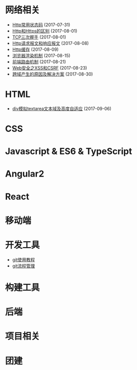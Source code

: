 # 网络相关
* [Http常用状态码](https://github.com/TerryChenUI/Technology-Articles/blob/master/%E7%BD%91%E7%BB%9C%E7%9B%B8%E5%85%B3/1.Http%E5%B8%B8%E7%94%A8%E7%8A%B6%E6%80%81%E7%A0%81.md) (2017-07-31)
* [Http和Https的区别](https://github.com/TerryChenUI/Technology-Articles/blob/master/%E7%BD%91%E7%BB%9C%E7%9B%B8%E5%85%B3/2.Http%E5%92%8CHttps%E7%9A%84%E5%8C%BA%E5%88%AB.md) (2017-08-01)
* [TCP三次握手](https://github.com/TerryChenUI/Technology-Articles/blob/master/%E7%BD%91%E7%BB%9C%E7%9B%B8%E5%85%B3/3.TCP%E4%B8%89%E6%AC%A1%E6%8F%A1%E6%89%8B.md) (2017-08-01)
* [Http请求报文和响应报文](https://github.com/TerryChenUI/Technology-Articles/blob/master/%E7%BD%91%E7%BB%9C%E7%9B%B8%E5%85%B3/4.Http%E8%AF%B7%E6%B1%82%E6%8A%A5%E6%96%87%E5%92%8C%E5%93%8D%E5%BA%94%E6%8A%A5%E6%96%87.md) (2017-08-08)
* [Http缓存](https://github.com/TerryChenUI/Technology-Articles/blob/master/%E7%BD%91%E7%BB%9C%E7%9B%B8%E5%85%B3/5.Http%E7%BC%93%E5%AD%98.md) (2017-08-09)
* [浏览器渲染机制](https://github.com/TerryChenUI/Technology-Articles/blob/master/%E7%BD%91%E7%BB%9C%E7%9B%B8%E5%85%B3/6.%E6%B5%8F%E8%A7%88%E5%99%A8%E6%B8%B2%E6%9F%93%E6%9C%BA%E5%88%B6.md) (2017-08-15)
* [前端路由机制](https://github.com/TerryChenUI/Technology-Articles/blob/master/%E7%BD%91%E7%BB%9C%E7%9B%B8%E5%85%B3/7.%E5%89%8D%E7%AB%AF%E8%B7%AF%E7%94%B1%E6%9C%BA%E5%88%B6.md) (2017-08-21)
* [Web安全之XSS和CSRF](https://github.com/TerryChenUI/Technology-Articles/blob/master/%E7%BD%91%E7%BB%9C%E7%9B%B8%E5%85%B3/8.Web%E5%AE%89%E5%85%A8%E4%B9%8BXSS%E5%92%8CCSRF.md) (2017-08-23)
* [跨域产生的原因及解决方案](https://github.com/TerryChenUI/Technology-Articles/blob/master/%E7%BD%91%E7%BB%9C%E7%9B%B8%E5%85%B3/9.%E8%B7%A8%E5%9F%9F%E4%BA%A7%E7%94%9F%E7%9A%84%E5%8E%9F%E5%9B%A0%E5%8F%8A%E8%A7%A3%E5%86%B3%E6%96%B9%E6%A1%88.md)  (2017-08-30)

# HTML
* [div模拟textarea文本域及高度自适应](https://github.com/TerryChenUI/Technology-Articles/blob/master/HTML/1.%E7%94%A8div%E6%A8%A1%E6%8B%9Ftextarea%E7%9A%84%E5%AE%9E%E7%8E%B0.md)  (2017-09-06)

# CSS

# Javascript & ES6 & TypeScript

# Angular2

# React

# 移动端

# 开发工具
* [git使用教程]()
* [git流程管理]()

# 构建工具

# 后端

# 项目相关

# 团建
